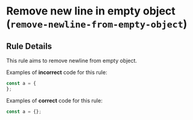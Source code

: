 # Remove new line in empty object (`remove-newline-from-empty-object`)

## Rule Details

This rule aims to remove newline from empty object.

Examples of **incorrect** code for this rule:

```js
const a = {
};
```

Examples of **correct** code for this rule:

```js
const a = {};
```
